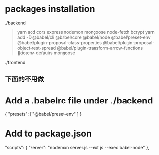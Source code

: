 # packages installation

./backend

<!-- > yarn install  -->

> yarn add cors express nodemon mongoose node-fetch bcrypt
> yarn add -D @babel/cli @babel/core @babel/node @babel/preset-env @babel/plugin-proposal-class-properties @babel/plugin-proposal-object-rest-spread @babel/plugin-transform-arrow-functions dotenv-defaults mongoose

./frontend

<!-- > yarn install  -->

## 下面的不用做

# Add a .babelrc file under ./backend

{
"presets": [
"@babel/preset-env"
]
}

# Add to package.json

"scripts": {
"server": "nodemon server.js --ext js --exec babel-node"
},
